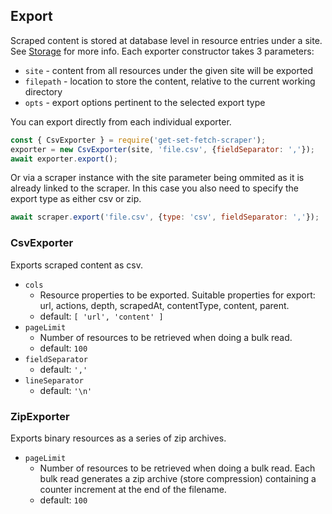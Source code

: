 ## Export

Scraped content is stored at database level in resource entries under a site. See [Storage](../storage/README.md) for more info.
Each exporter constructor takes 3 parameters:
- `site` - content from all resources under the given site will be exported
- `filepath` - location to store the content, relative to the current working directory
- `opts` - export options pertinent to the selected export type


You can export directly from each individual exporter.
```js
const { CsvExporter } = require('get-set-fetch-scraper');
exporter = new CsvExporter(site, 'file.csv', {fieldSeparator: ','});
await exporter.export();
```

Or via a scraper instance with the site parameter being ommited as it is already linked to the scraper. In this case you also need to specify the export type as either csv or zip.
```js
await scraper.export('file.csv', {type: 'csv', fieldSeparator: ','});
```


### CsvExporter
Exports scraped content as csv.
- `cols`
  - Resource properties to be exported. Suitable properties for export: url, actions, depth, scrapedAt, contentType, content, parent.
  - default: `[ 'url', 'content' ]`
- `pageLimit`
  - Number of resources to be retrieved when doing a bulk read.
  - default: `100`
- `fieldSeparator`
  - default: `','`
- `lineSeparator`
  - default: `'\n'`

### ZipExporter
Exports binary resources as a series of zip archives.
- `pageLimit`
  - Number of resources to be retrieved when doing a bulk read. Each bulk read generates a zip archive (store compression) containing a counter increment at the end of the filename.
  - default: `100`